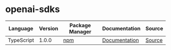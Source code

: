 # openai-sdks


|Language|Version|Package Manager|Documentation|Source|
|-|-|-|-|-|
|TypeScript|1.0.0|[npm](https://www.npmjs.com/package/openai-typescript-edge-streaming-sdk/v/1.0.0)|[Documentation](https://github.com/konfig-dev/openai-sdks/tree/main/typescript/README.md)|[Source](https://github.com/konfig-dev/openai-sdks/tree/main/typescript)|